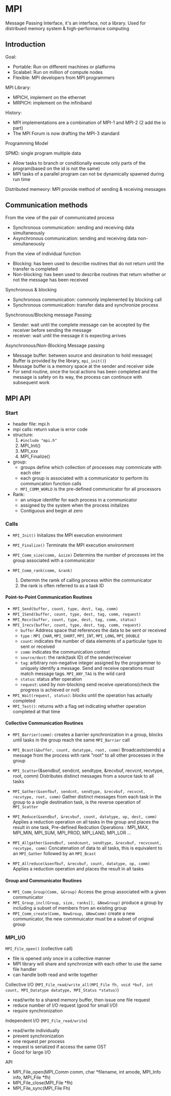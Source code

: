 # MPI

Message Passing Interface, it's an interface, not a library. Used for distribued memory system & high-performance computing

## Introduction

Goal:

- Portable: Run on different machines or platforms
- Scalabel: Run on million of compute nodes
- Flexible: MPI developers from MPI programmers

MPI Library:

- MPICH, implement on the ethernet
- MRPICH: implement on the infiniband

History:

- MPI implementations are a combination of MPI-1 and MPI-2 (2 add the io part)
- The MPI Forum is now drafting the MPI-3 standard

Programming Model

SPMD: single program multiple data

- Allow tasks to branch or conditionally execute only parts of the program(based on the id is not the same)
- MPI tasks of a parallel program can not be dynamically spawned during run time

Distributed memeory: MPI provide method of sending & receiving messages

## Communication methods

From the view of the pair of communicated process

- Synchronous communication: sending and receiving data simultaneously
- Asynchronous communication: sending and receiving data non-simultaneously

From the view of individual function

- Blocking: has been used to describe routines that do not return until the transfer is completed
- Non-blocking: has been used to describe routines that return whether or not the message has been received

Synchronous & blocking

- Synchronous communication: commonly implemented by blocking call
- Synchronous communication: transfer data and synchronize process

Synchronous/Blocking message Passing:

- Sender: wait until the complete message can be accepted by the receiver before sending the message
- receiver: wait until the message it is expecting arrives

Asynchronous/Non-Blocking Message passing

- Message buffer: between source and desination to hold message( Buffer is provided by the library, `mpi_init()`)
- Message buffer is a memory space at the sender and receiver side
- For send routine, once the local actions has been completed and the message is safety on its way, the process can continuce with subsequent work

## MPI API

### Start

- header file: mpi.h
- mpi calls: return value is error code
- structure:
   1. `#include "mpi.h"` 
   2. MPI_Init()
   3. MPI_xxx
   4. MPI_Finalize()
- group:
  - groups define which collection of processes may commnicate with each oter
  - each group is associated with a communicator to perform its communcation function calls
  - `MPI_COMM_WORLD` is the pre-defined communicator for all processors
- Rank:
  - an unique identifer for each process in a communicator
  - assigned by the system when the process initalizes
  - Contiguous and begin at zero

### Calls

- `MPI_Init()`
  Initalizes the MPI execution environment
- `MPI_Finalize()`
  Terminate the MPI execution environment
- `MPI_Comm_size(comm, &size)`
    Determins the number of processes int the group associated with a communicator
- `MPI_Comm_rank(comm, &rank)`

    1. Determin the ramk of calling process within the communicator
    2. the rank is often referred to as a task ID

#### Point-to-Point Communication Routines

- `MPI_Send(buffer, count, type, dest, tag, comm)`
- `MPI_ISend(buffer, count, type, dest, tag, comm, request)`
- `MPI_Recv(buffer, count, type, dest, tag, comm, status)`
- `MPI_Irecv(buffer, count, type, dest, tag, comm, request)`
  - `buffer` Address space that references the data to be sent or received
  - `type` : `MPI_CHAR`, `MPI_SHORT`, `MPI_INT`, `MPI_LONG`, `MPI_DOUBLE`
  - `count`: indicates the number of data elements of a particular type to sent or received
  - `comm`: indicates the communication context
  - `source/dest`: the rank(task ID) of the sender/receiver
  - `tag`: arbitrary non-negative integer assigned by the programmer to uniquely identify a message. Send and receive operations must match message tags. `MPI_ANY_TAG` is the wild card
  - `status`: status after operation
  - `request`: used by non-blocking send receive operations(check the progress is achieved or not)
- `MPI_Wait(request, status)`: blocks until the operation has actually completed
- `MPI_Test()`: returns with a flag set indicating whether operation completed at that time

#### Collective Communication Routines

- `MPI_Barrier(comm)`: creates a barrier synchronization in a group, blocks until tasks in the group reach the same `MPI_Barrier` call

- `MPI_Bcast(&buffer, count, datatype, root, comm)`
    Broadcasts(sends) a message from the process with rank "root" to all other processes in the group
- `MPI_Scatter`(&sendbuf, sendcnt, sendtype, &recvbuf, recvcnt, recvtype, root, comm)
    Distributes distinct messages from a source task to all tasks
- `MPI_Gather(&senfbuf, sendcnt, sendtype, &recvbuf, recvcnt, recvtype, root, comm)`
    Gather distinct messages from each task in the group to a single destination task, is the reverse operation of `MPI_Scatter`
- `MPI_Reduce(&sendbuf, &recvbuf, count, datatype, op, dest, comm)`
    Applies a reduction operation on all tasks in the group and places the result in one task, Pre-defined Redcution Operations : MPI_MAX, MPI_MIN, MPI_SUM, MPI_PROD, MPI_LAND, MPI_LOR ...
- `MPI_Allgather(&sendbuf, sendcount, sendtype, &recvbuf, recvcount, recvtype, comm)`
    Concatenation of data to all tasks, this is equivalent to an `MPI_Gather` followed by an `MPI_Bcast`
- `MPI_Allreduce(&senfbuf, &recvbuf, count, datatype, op, comm)`
    Applies a reduction operation and places the result in all tasks

#### Group and Communicator Routines

- `MPI_Comm_Group(Comm, &Group)`
    Access the group associated with a given communicator
- `MPI_Group_incl(Group, size, ranks[], &NewGroup)`
    produce a group by including a subset of members from an existing group
- `MPI_Comm_create(Comm, NewGroup, &NewComm)`
    create a new communicator, the new commnuicator must be a subset of original group

### MPI_I/O

`MPI_File_open()` (collective call)

- file is opened only once in a collective manner
- MPI library will share and synchronize with each other to use the same file handler
- can handle both read and write together

Collective I/O (`MPI_File_read/write_all(MPI_File fh, void *buf, int count, MPI_Datatype datatype, MPI_Status *status)`)

- read/write to a shared memory buffer, then issue one file request
- reduce number of I/O request (good for small I/O)
- require synchronization

Independent I/O (`MPI_File_read/write`)

- read/write individually
- prevent synchronization
- one request per process
- request is serialized if access the same OST
- Good for large I/O

API

- MPI_File_open(MPI_Comm comm, char *filename, int amode, MPI_Info info, MPI_File *fh)
- MPI_File_close(MPI_File *fh)
- MPI_File_sync(MPI_File Fh)